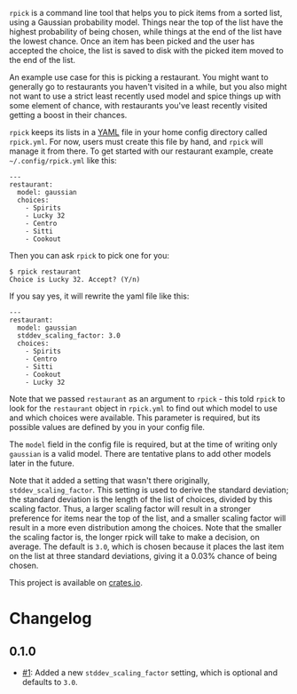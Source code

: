 ```rpick``` is a command line tool that helps you to pick items from a sorted list, using a Gaussian
probability model. Things near the top of the list have the highest probability of being chosen,
while things at the end of the list have the lowest chance. Once an item has been picked and the
user has accepted the choice, the list is saved to disk with the picked item moved to the end of
the list.

An example use case for this is picking a restaurant. You might want to generally go to restaurants
you haven't visited in a while, but you also might not want to use a strict least recently used
model and spice things up with some element of chance, with restaurants you've least recently
visited getting a boost in their chances.

```rpick``` keeps its lists in a [YAML](https://yaml.org/) file in your home config directory called
```rpick.yml```. For now, users must create this file by hand, and ```rpick``` will manage it from
there. To get started with our restaurant example, create ```~/.config/rpick.yml``` like this:

```
---
restaurant:
  model: gaussian
  choices:
    - Spirits
    - Lucky 32
    - Centro
    - Sitti
    - Cookout
```

Then you can ask ```rpick``` to pick one for you:

```
$ rpick restaurant
Choice is Lucky 32. Accept? (Y/n)
```

If you say yes, it will rewrite the yaml file like this:

```
---
restaurant:
  model: gaussian
  stddev_scaling_factor: 3.0
  choices:
    - Spirits
    - Centro
    - Sitti
    - Cookout
    - Lucky 32
```

Note that we passed ```restaurant``` as an argument to ```rpick``` - this told ```rpick``` to look
for the ```restaurant``` object in ```rpick.yml``` to find out which model to use and which choices
were available. This parameter is required, but its possible values are defined by you in your
config file.

The ```model``` field in the config file is required, but at the time of writing only ```gaussian```
is a valid model. There are tentative plans to add other models later in the future.

Note that it added a setting that wasn't there originally, ```stddev_scaling_factor```. This setting
is used to derive the standard deviation; the standard deviation is the length of the list of
choices, divided by this scaling factor. Thus, a larger scaling factor will result in a stronger
preference for items near the top of the list, and a smaller scaling factor will result in a more
even distribution among the choices. Note that the smaller the scaling factor is, the longer rpick
will take to make a decision, on average. The default is ```3.0```, which is chosen because it
places the last item on the list at three standard deviations, giving it a 0.03% chance of being
chosen.

This project is available on [crates.io](https://crates.io/crates/rpick).


# Changelog

## 0.1.0

* [#1](https://gitlab.com/bowlofeggs/rpick/merge_requests/1): Added a new
  ```stddev_scaling_factor``` setting, which is optional and defaults to ```3.0```.
